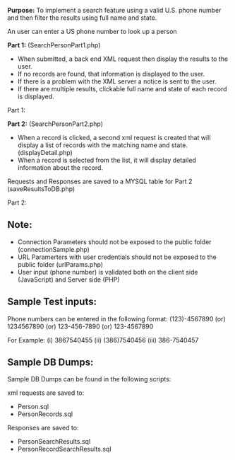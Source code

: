 
**Purpose:** To implement a search feature using a valid U.S. phone number and then filter the results using full name and state.

An user can enter a US phone number to look up a person

**Part 1:** (SearchPersonPart1.php)
* When submitted, a back end XML request then display the results to the user. 
* If no records are found, that information is displayed to the user.
* If there is a problem with the XML server a notice is sent to the user. 
* If there are multiple results, clickable full name and state of each record is displayed. 

Part 1:


**Part 2:** (SearchPersonPart2.php)
* When a record is clicked, a second xml request is created that will display a list of records with the matching name and state.
  (displayDetail.php)
* When a record is selected from the list, it will display detailed information about the record.

Requests and Responses are saved to a MYSQL table for Part 2 (saveResultsToDB.php)

Part 2:

Note:
----
* Connection Parameters should not be exposed to the public folder (connectionSample.php)
* URL Paramerters with user credentials should not be exposed to the public folder (urlParams.php)
* User input (phone number) is validated both on the client side (JavaScript) and Server side (PHP)

Sample Test inputs:
-----------------
Phone numbers can be entered in the following format:
(123)-4567890 (or) 1234567890 (or) 123-456-7890 (or) 123-4567890

 For Example: 
 (i) 3867540455
(ii) (386)7540456
(iii) 386-7540457

Sample DB Dumps:
-----------------
Sample DB Dumps can be found in the following scripts:

xml requests are saved to:
* Person.sql
* PersonRecords.sql

Responses are saved to:
* PersonSearchResults.sql
* PersonRecordSearchResults.sql


